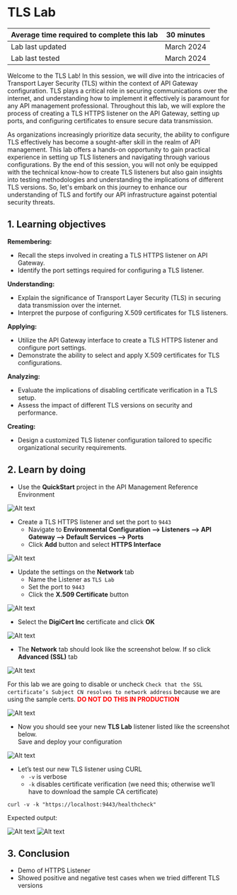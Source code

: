 # TLS Lab 

| Average time required to complete this lab | 30 minutes |
| ---- | ---- |
| Lab last updated | March 2024 |
| Lab last tested | March 2024 |

Welcome to the TLS Lab! In this session, we will dive into the intricacies of Transport Layer Security (TLS) within the context of API Gateway configuration. TLS plays a critical role in securing communications over the internet, and understanding how to implement it effectively is paramount for any API management professional. Throughout this lab, we will explore the process of creating a TLS HTTPS listener on the API Gateway, setting up ports, and configuring certificates to ensure secure data transmission.

As organizations increasingly prioritize data security, the ability to configure TLS effectively has become a sought-after skill in the realm of API management. This lab offers a hands-on opportunity to gain practical experience in setting up TLS listeners and navigating through various configurations. By the end of this session, you will not only be equipped with the technical know-how to create TLS listeners but also gain insights into testing methodologies and understanding the implications of different TLS versions. So, let's embark on this journey to enhance our understanding of TLS and fortify our API infrastructure against potential security threats.

## 1. Learning objectives

**Remembering:**
- Recall the steps involved in creating a TLS HTTPS listener on API Gateway.
- Identify the port settings required for configuring a TLS listener.

**Understanding:**
- Explain the significance of Transport Layer Security (TLS) in securing data transmission over the internet.
- Interpret the purpose of configuring X.509 certificates for TLS listeners.

**Applying:**
- Utilize the API Gateway interface to create a TLS HTTPS listener and configure port settings.
- Demonstrate the ability to select and apply X.509 certificates for TLS configurations.

**Analyzing:**
- Evaluate the implications of disabling certificate verification in a TLS setup.
- Assess the impact of different TLS versions on security and performance.

**Creating:**
- Design a customized TLS listener configuration tailored to specific organizational security requirements.


## 2. Learn by doing

* Use the **QuickStart** project in the API Management Reference Environment

![Alt text](images/image12.png)

* Create a TLS HTTPS listener and set the port to `9443`
    * Navigate to **Environmental Configuration --> Listeners --> API Gateway --> Default Services --> Ports**
    * Click **Add** button and select **HTTPS Interface**

![Alt text](images/image13.png)

* Update the settings on the **Network** tab
    * Name the Listener as `TLS Lab`
    * Set the port to `9443`
    * Click the **X.509 Certificate** button

![Alt text](images/image14.png)

* Select the **DigiCert Inc** certificate and click **OK**

![Alt text](images/image15.png)

* The **Network** tab should look like the screenshot below. If so click **Advanced (SSL)** tab

![Alt text](images/image16.png)

For this lab we are going to disable or uncheck `Check that the SSL certificate’s Subject CN resolves to network address`  because we are using the sample certs.  <span style="color:red">**DO NOT DO THIS IN PRODUCTION**</span>

![Alt text](images/image17.png)

* Now you should see your new **TLS Lab** listener listed like the screenshot below.  
Save and deploy your configuration

![Alt text](images/image18.png)

* Let’s test our new TLS listener using CURL
    * `-v` is verbose
    * `-k` disables certificate verification (we need this; otherwise we’ll have to download the sample CA certificate)

`curl -v -k "https://localhost:9443/healthcheck"`

Expected output:

![Alt text](images/image19.png)
![Alt text](images/image20.png)





## 3. Conclusion

* Demo of HTTPS Listener
* Showed positive and negative test cases when we tried different TLS versions
